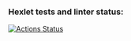### Hexlet tests and linter status:
[![Actions Status](https://github.com/Natali312-oss/qa-engineer-project-85/actions/workflows/hexlet-check.yml/badge.svg)](https://github.com/Natali312-oss/qa-engineer-project-85/actions)